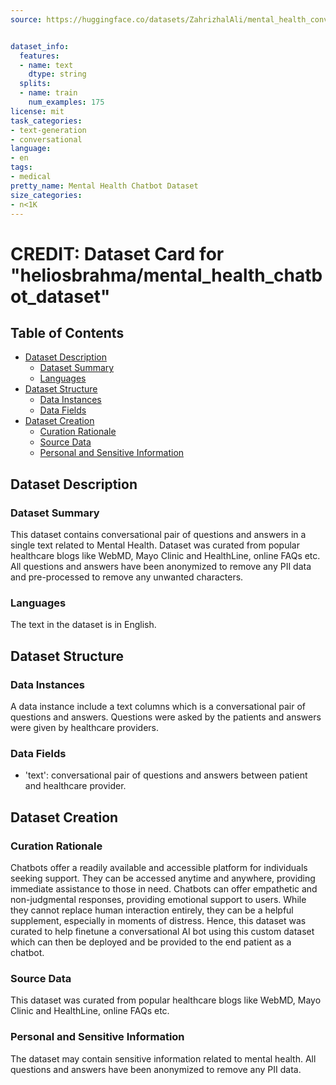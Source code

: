 ```yaml
---
source: https://huggingface.co/datasets/ZahrizhalAli/mental_health_conversational_dataset/blob/main/README.md


dataset_info:
  features:
  - name: text
    dtype: string
  splits:
  - name: train
    num_examples: 175
license: mit
task_categories:
- text-generation
- conversational
language:
- en
tags:
- medical
pretty_name: Mental Health Chatbot Dataset
size_categories:
- n<1K
---
```

# CREDIT: Dataset Card for "heliosbrahma/mental_health_chatbot_dataset"

## Table of Contents

- [Dataset Description](#dataset-description)
  - [Dataset Summary](#dataset-summary)
  - [Languages](#languages)
- [Dataset Structure](#dataset-structure)
  - [Data Instances](#data-instances)
  - [Data Fields](#data-instances)
- [Dataset Creation](#dataset-creation)
  - [Curation Rationale](#curation-rationale)
  - [Source Data](#source-data)
  - [Personal and Sensitive Information](#personal-and-sensitive-information)

## Dataset Description

### Dataset Summary

This dataset contains conversational pair of questions and answers in a single text related to Mental Health. Dataset was curated from popular healthcare blogs like WebMD, Mayo Clinic and HealthLine, online FAQs etc. All questions and answers have been anonymized to remove any PII data and pre-processed to remove any unwanted characters.

### Languages

The text in the dataset is in English.

## Dataset Structure

### Data Instances

A data instance include a text columns which is a conversational pair of questions and answers. Questions were asked by the patients and answers were given by healthcare providers.

### Data Fields

- 'text': conversational pair of questions and answers between patient and healthcare provider.

## Dataset Creation

### Curation Rationale

Chatbots offer a readily available and accessible platform for individuals seeking support. They can be accessed anytime and anywhere, providing immediate assistance to those in need. Chatbots can offer empathetic and non-judgmental responses, providing emotional support to users. While they cannot replace human interaction entirely, they can be a helpful supplement, especially in moments of distress.
Hence, this dataset was curated to help finetune a conversational AI bot using this custom dataset which can then be deployed and be provided to the end patient as a chatbot.

### Source Data

This dataset was curated from popular healthcare blogs like WebMD, Mayo Clinic and HealthLine, online FAQs etc.

### Personal and Sensitive Information

The dataset may contain sensitive information related to mental health. All questions and answers have been anonymized to remove any PII data.
